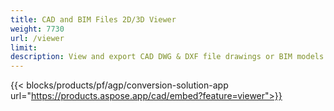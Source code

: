 ```yaml
---
title: CAD and BIM Files 2D/3D Viewer 
weight: 7730
url: /viewer
limit: 
description: View and export CAD DWG & DXF file drawings or BIM models
---
```


{{< blocks/products/pf/agp/conversion-solution-app url="https://products.aspose.app/cad/embed?feature=viewer">}}